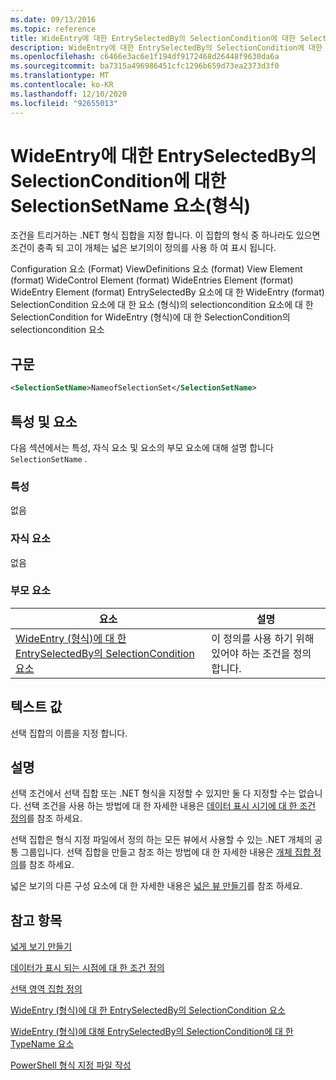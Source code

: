 ```yaml
---
ms.date: 09/13/2016
ms.topic: reference
title: WideEntry에 대한 EntrySelectedBy의 SelectionCondition에 대한 SelectionSetName 요소(형식)
description: WideEntry에 대한 EntrySelectedBy의 SelectionCondition에 대한 SelectionSetName 요소(형식)
ms.openlocfilehash: c6466e3ac6e1f194df9172468d26448f9630da6a
ms.sourcegitcommit: ba7315a496986451cfc1296b659d73ea2373d3f0
ms.translationtype: MT
ms.contentlocale: ko-KR
ms.lasthandoff: 12/10/2020
ms.locfileid: "92655013"
---
```

# <a name="selectionsetname-element-for-selectioncondition-for-entryselectedby-for-wideentry-format"></a>WideEntry에 대한 EntrySelectedBy의 SelectionCondition에 대한 SelectionSetName 요소(형식)

조건을 트리거하는 .NET 형식 집합을 지정 합니다. 이 집합의 형식 중 하나라도 있으면 조건이 충족 되 고이 개체는 넓은 보기의이 정의를 사용 하 여 표시 됩니다.

Configuration 요소 (Format) ViewDefinitions 요소 (format) View Element (format) WideControl Element (format) WideEntries Element (format) WideEntry Element (format) EntrySelectedBy 요소에 대 한 WideEntry (format) SelectionCondition 요소에 대 한 요소 (형식)의 selectioncondition 요소에 대 한 SelectionCondition for WideEntry (형식)에 대 한 SelectionCondition의 selectioncondition 요소

## <a name="syntax"></a>구문

```xml
<SelectionSetName>NameofSelectionSet</SelectionSetName>
```

## <a name="attributes-and-elements"></a>특성 및 요소

다음 섹션에서는 특성, 자식 요소 및 요소의 부모 요소에 대해 설명 합니다 `SelectionSetName` .

### <a name="attributes"></a>특성

없음

### <a name="child-elements"></a>자식 요소

없음

### <a name="parent-elements"></a>부모 요소

|요소|설명|
|-------------|-----------------|
|[WideEntry (형식)에 대 한 EntrySelectedBy의 SelectionCondition 요소](./selectioncondition-element-for-entryselectedby-for-widecontrol-format.md)|이 정의를 사용 하기 위해 있어야 하는 조건을 정의 합니다.|

## <a name="text-value"></a>텍스트 값

선택 집합의 이름을 지정 합니다.

## <a name="remarks"></a>설명

선택 조건에서 선택 집합 또는 .NET 형식을 지정할 수 있지만 둘 다 지정할 수는 없습니다. 선택 조건을 사용 하는 방법에 대 한 자세한 내용은 [데이터 표시 시기에 대 한 조건 정의](./defining-conditions-for-displaying-data.md)를 참조 하세요.

선택 집합은 형식 지정 파일에서 정의 하는 모든 뷰에서 사용할 수 있는 .NET 개체의 공통 그룹입니다. 선택 집합을 만들고 참조 하는 방법에 대 한 자세한 내용은 [개체 집합 정의](./defining-selection-sets.md)를 참조 하세요.

넓은 보기의 다른 구성 요소에 대 한 자세한 내용은 [넓은 뷰 만들기](./creating-a-wide-view.md)를 참조 하세요.

## <a name="see-also"></a>참고 항목

[넓게 보기 만들기](./creating-a-wide-view.md)

[데이터가 표시 되는 시점에 대 한 조건 정의](./defining-conditions-for-displaying-data.md)

[선택 영역 집합 정의](./defining-selection-sets.md)

[WideEntry (형식)에 대 한 EntrySelectedBy의 SelectionCondition 요소](./selectioncondition-element-for-entryselectedby-for-widecontrol-format.md)

[WideEntry (형식)에 대해 EntrySelectedBy의 SelectionCondition에 대 한 TypeName 요소](./typename-element-for-selectioncondition-for-entryselectedby-for-widecontrol-format.md)

[PowerShell 형식 지정 파일 작성](./writing-a-powershell-formatting-file.md)
